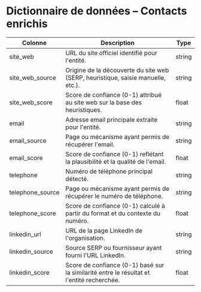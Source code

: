 # Dictionnaire de données – Contacts enrichis

| Colonne | Description | Type |
| --- | --- | --- |
| site_web | URL du site officiel identifié pour l'entité. | string |
| site_web_source | Origine de la découverte du site web (SERP, heuristique, saisie manuelle, etc.). | string |
| site_web_score | Score de confiance (0-1) attribué au site web sur la base des heuristiques. | float |
| email | Adresse email principale extraite pour l'entité. | string |
| email_source | Page ou mécanisme ayant permis de récupérer l'email. | string |
| email_score | Score de confiance (0-1) reflétant la plausibilité et la qualité de l'email. | float |
| telephone | Numéro de téléphone principal détecté. | string |
| telephone_source | Page ou mécanisme ayant permis de récupérer le numéro de téléphone. | string |
| telephone_score | Score de confiance (0-1) calculé à partir du format et du contexte du numéro. | float |
| linkedin_url | URL de la page LinkedIn de l'organisation. | string |
| linkedin_source | Source SERP ou fournisseur ayant fourni l'URL LinkedIn. | string |
| linkedin_score | Score de confiance (0-1) basé sur la similarité entre le résultat et l'entité recherchée. | float |
